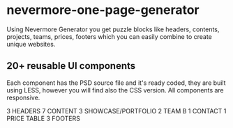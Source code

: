 nevermore-one-page-generator
============================

Using Nevermore Generator you get puzzle blocks like headers, contents, projects, teams, prices, footers which you can easily combine to create unique websites.




<h2>20+ reusable UI components</h2>

Each component has the PSD source file and it's ready coded, they are built using LESS, however you will find also the CSS version.
All components are responsive.

3 HEADERS
7 CONTENT 
3 SHOWCASE/PORTFOLIO 
2 TEAM B
1 CONTACT 
1 PRICE TABLE
3 FOOTERS

